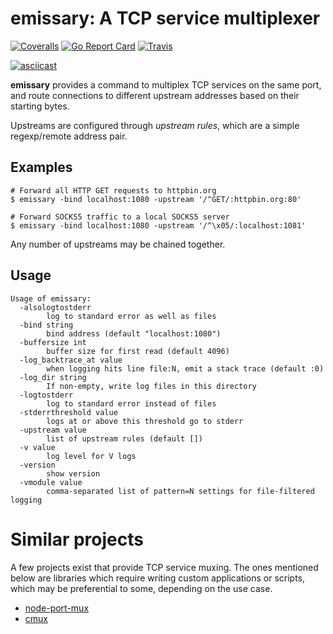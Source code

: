 # emissary: A TCP service multiplexer

[![Coveralls](https://img.shields.io/coveralls/darvid/emissary.svg)](https://coveralls.io/github/darvid/emissary) [![Go Report Card](https://goreportcard.com/badge/github.com/darvid/emissary)](https://goreportcard.com/report/github.com/darvid/emissary) [![Travis](https://img.shields.io/travis/darvid/emissary.svg)](https://travis-ci.org/darvid/emissary)

[![asciicast](https://asciinema.org/a/99252.png)](https://asciinema.org/a/99252)

**emissary** provides a command to multiplex TCP services on the same port,
and route connections to different upstream addresses based on their starting
bytes.

Upstreams are configured through *upstream rules*, which are a simple
regexp/remote address pair.

## Examples

```shell
# Forward all HTTP GET requests to httpbin.org
$ emissary -bind localhost:1080 -upstream '/^GET/:httpbin.org:80'

# Forward SOCKS5 traffic to a local SOCKS5 server
$ emissary -bind localhost:1080 -upstream '/^\x05/:localhost:1081'
```

Any number of upstreams may be chained together.

## Usage

    Usage of emissary:
      -alsologtostderr
            log to standard error as well as files
      -bind string
            bind address (default "localhost:1080")
      -buffersize int
            buffer size for first read (default 4096)
      -log_backtrace_at value
            when logging hits line file:N, emit a stack trace (default :0)
      -log_dir string
            If non-empty, write log files in this directory
      -logtostderr
            log to standard error instead of files
      -stderrthreshold value
            logs at or above this threshold go to stderr
      -upstream value
            list of upstream rules (default [])
      -v value
            log level for V logs
      -version
            show version
      -vmodule value
            comma-separated list of pattern=N settings for file-filtered logging

# Similar projects

A few projects exist that provide TCP service muxing. The ones mentioned below
are libraries which require writing custom applications or scripts, which may be
preferential to some, depending on the use case.

* [node-port-mux](https://github.com/robertklep/node-port-mux)
* [cmux](https://github.com/soheilhy/cmux)
